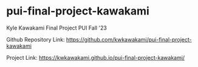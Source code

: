 # pui-final-project-kawakami

Kyle Kawakami Final Project PUI Fall '23

Github Repository Link: https://github.com/kwkawakami/pui-final-project-kawakami

Project Link: https://kwkawakami.github.io/pui-final-project-kawakami/
